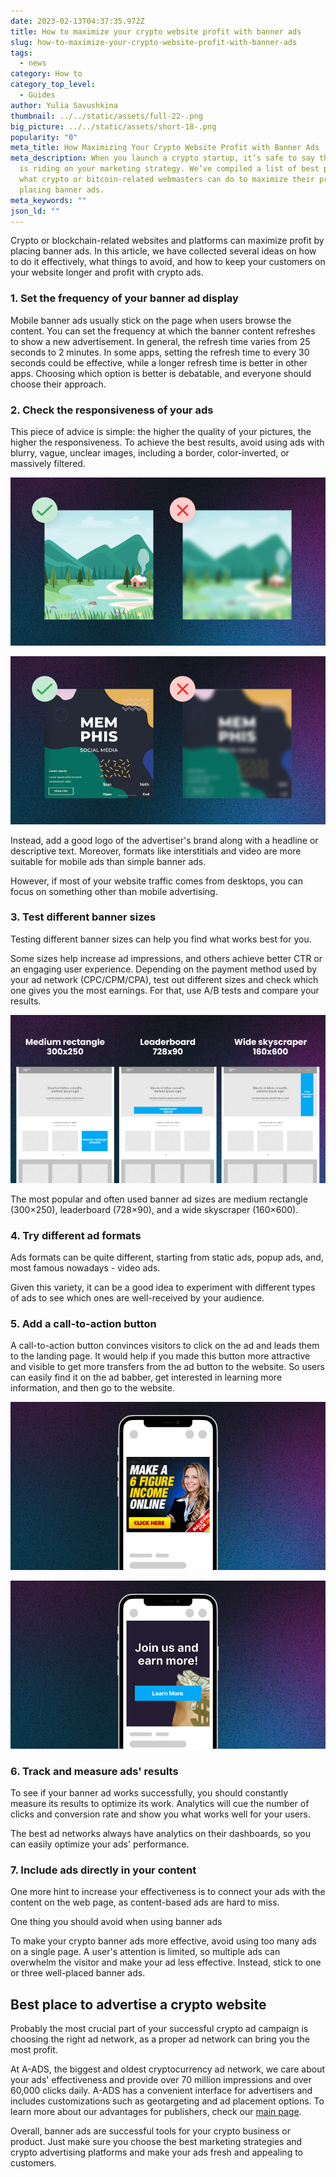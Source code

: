 ```yaml
---
date: 2023-02-13T04:37:35.972Z
title: How to maximize your crypto website profit with banner ads
slug: how-to-maximize-your-crypto-website-profit-with-banner-ads
tags:
  - news
category: How to
category_top_level:
  - Guides
author: Yulia Savushkina
thumbnail: ../../static/assets/full-22-.png
big_picture: ../../static/assets/short-18-.png
popularity: "0"
meta_title: How Maximizing Your Crypto Website Profit with Banner Ads
meta_description: When you launch a crypto startup, it’s safe to say that a lot
  is riding on your marketing strategy. We’ve compiled a list of best practices
  what crypto or bitcoin-related webmasters can do to maximize their profits by
  placing banner ads.
meta_keywords: ""
json_ld: ""
---
```

Crypto or blockchain-related websites and platforms can maximize profit by placing banner ads. In this article, we have collected several ideas on how to do it effectively, what things to avoid, and how to keep your customers on your website longer and profit with crypto ads.

### 1. Set the frequency of your banner ad display

Mobile banner ads usually stick on the page when users browse the content. You can set the frequency at which the banner content refreshes to show a new advertisement. In general, the refresh time varies from 25 seconds to 2 minutes. In some apps, setting the refresh time to every 30 seconds could be effective, while a longer refresh time is better in other apps. Choosing which option is better is debatable, and everyone should choose their approach.

### 2. Check the responsiveness of your ads

This piece of advice is simple: the higher the quality of your pictures, the higher the responsiveness. To achieve the best results, avoid using ads with blurry, vague, unclear images, including a border, color-inverted, or massively filtered. 

![To achieve the best results, avoid using ads with blurry, vague, unclear images, including a border, color-inverted, or massively filtered](../../static/assets/1.1.png "Optimal responsive ad example")

![To achieve the best results, avoid using ads with blurry, vague, unclear images, including a border, color-inverted, or massively filtered. With Logo](../../static/assets/1.2.png "Optimal responsive ad example")

Instead, add a good logo of the advertiser's brand along with a headline or descriptive text. Moreover, formats like interstitials and video are more suitable for mobile ads than simple banner ads. 

However, if most of your website traffic comes from desktops, you can focus on something other than mobile advertising.

### 3. Test different banner sizes

Testing different banner sizes can help you find what works best for you. 

Some sizes help increase ad impressions, and others achieve better CTR or an engaging user experience. Depending on the payment method used by your ad network (CPC/CPM/CPA), test out different sizes and check which one gives you the most earnings. For that, use A/B tests and compare your results. 

![3 different ad formats](../../static/assets/2.1.png "3 different ad formats")

The most popular and often used banner ad sizes are medium rectangle (300×250), leaderboard (728×90), and a wide skyscraper (160×600).

### 4. Try different ad formats

Ads formats can be quite different, starting from static ads, popup ads, and, most famous nowadays - video ads. 

Given this variety, it can be a good idea to experiment with different types of ads to see which ones are well-received by your audience.

### 5. Add a call-to-action button 

A call-to-action button convinces visitors to click on the ad and leads them to the landing page. It would help if you made this button more attractive and visible to get more transfers from the ad button to the website. So users can easily find it on the ad babber, get interested in learning more information, and then go to the website.

![A call-to-action button on an ad](../../static/assets/3.1.png "A call-to-action button on an ad")

![A call-to-action button on an ad](../../static/assets/3.2.png "A call-to-action button on an ad")

### 6. Track and measure ads' results

To see if your banner ad works successfully, you should constantly measure its results to optimize its work. Analytics will cue the number of clicks and conversion rate and show you what works well for your users.  

The best ad networks always have analytics on their dashboards, so you can easily optimize your ads' performance.  

### 7. Include ads directly in your content

One more hint to increase your effectiveness is to connect your ads with the content on the web page, as content-based ads are hard to miss. 

One thing you should avoid when using banner ads

To make your crypto banner ads more effective, avoid using too many ads on a single page. A user's attention is limited, so multiple ads can overwhelm the visitor and make your ad less effective. Instead, stick to one or three well-placed banner ads. 

## Best place to advertise a crypto website

Probably the most crucial part of your successful crypto ad campaign is choosing the right ad network, as a proper ad network can bring you the most profit.

At A-ADS, the biggest and oldest cryptocurrency ad network, we care about your ads' effectiveness and provide over 70 million impressions and over 60,000 clicks daily. A-ADS has a convenient interface for advertisers and includes customizations such as geotargeting and ad placement options. To learn more about our advantages for publishers, check our [main page](https://a-ads.com/). 

Overall, banner ads are successful tools for your crypto business or product. Just make sure you choose the best marketing strategies and crypto advertising platforms and make your ads fresh and appealing to customers.